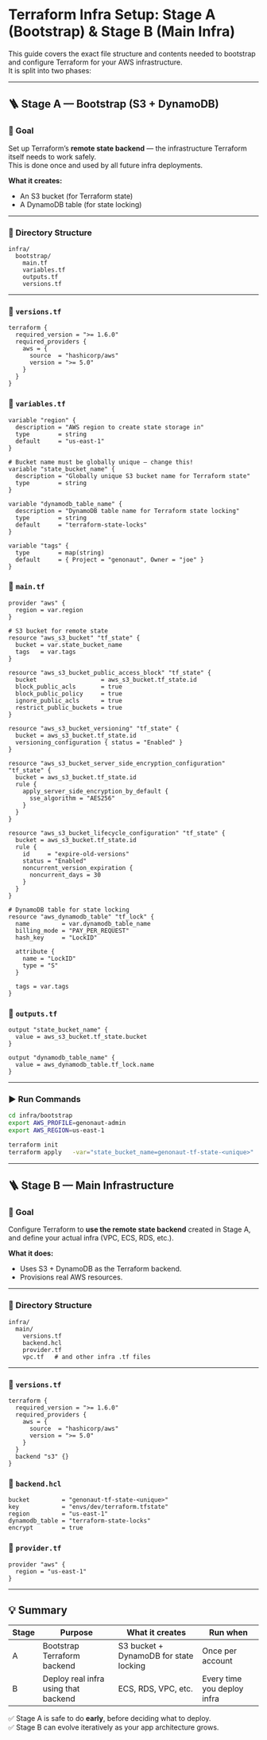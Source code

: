 # Terraform Infra Setup: Stage A (Bootstrap) & Stage B (Main Infra)

This guide covers the exact file structure and contents needed to bootstrap and configure Terraform for your AWS infrastructure.  
It is split into two phases:

---

## 🪜 Stage A — Bootstrap (S3 + DynamoDB)

### 🎯 Goal
Set up Terraform’s **remote state backend** — the infrastructure Terraform itself needs to work safely.  
This is done once and used by all future infra deployments.

**What it creates:**
- An S3 bucket (for Terraform state)
- A DynamoDB table (for state locking)

---

### 📁 Directory Structure
```
infra/
  bootstrap/
    main.tf
    variables.tf
    outputs.tf
    versions.tf
```

---

### 🧾 `versions.tf`
```hcl
terraform {
  required_version = ">= 1.6.0"
  required_providers {
    aws = {
      source  = "hashicorp/aws"
      version = ">= 5.0"
    }
  }
}
```

### 🧾 `variables.tf`
```hcl
variable "region" {
  description = "AWS region to create state storage in"
  type        = string
  default     = "us-east-1"
}

# Bucket name must be globally unique — change this!
variable "state_bucket_name" {
  description = "Globally unique S3 bucket name for Terraform state"
  type        = string
}

variable "dynamodb_table_name" {
  description = "DynamoDB table name for Terraform state locking"
  type        = string
  default     = "terraform-state-locks"
}

variable "tags" {
  type        = map(string)
  default     = { Project = "genonaut", Owner = "joe" }
}
```

### 🧾 `main.tf`
```hcl
provider "aws" {
  region = var.region
}

# S3 bucket for remote state
resource "aws_s3_bucket" "tf_state" {
  bucket = var.state_bucket_name
  tags   = var.tags
}

resource "aws_s3_bucket_public_access_block" "tf_state" {
  bucket                  = aws_s3_bucket.tf_state.id
  block_public_acls       = true
  block_public_policy     = true
  ignore_public_acls      = true
  restrict_public_buckets = true
}

resource "aws_s3_bucket_versioning" "tf_state" {
  bucket = aws_s3_bucket.tf_state.id
  versioning_configuration { status = "Enabled" }
}

resource "aws_s3_bucket_server_side_encryption_configuration" "tf_state" {
  bucket = aws_s3_bucket.tf_state.id
  rule {
    apply_server_side_encryption_by_default {
      sse_algorithm = "AES256"
    }
  }
}

resource "aws_s3_bucket_lifecycle_configuration" "tf_state" {
  bucket = aws_s3_bucket.tf_state.id
  rule {
    id     = "expire-old-versions"
    status = "Enabled"
    noncurrent_version_expiration {
      noncurrent_days = 30
    }
  }
}

# DynamoDB table for state locking
resource "aws_dynamodb_table" "tf_lock" {
  name         = var.dynamodb_table_name
  billing_mode = "PAY_PER_REQUEST"
  hash_key     = "LockID"

  attribute {
    name = "LockID"
    type = "S"
  }

  tags = var.tags
}
```

### 🧾 `outputs.tf`
```hcl
output "state_bucket_name" {
  value = aws_s3_bucket.tf_state.bucket
}

output "dynamodb_table_name" {
  value = aws_dynamodb_table.tf_lock.name
}
```

---

### ▶️ Run Commands
```bash
cd infra/bootstrap
export AWS_PROFILE=genonaut-admin
export AWS_REGION=us-east-1

terraform init
terraform apply   -var="state_bucket_name=genonaut-tf-state-<unique>"   -var="region=us-east-1"
```

---

## 🪜 Stage B — Main Infrastructure

### 🎯 Goal
Configure Terraform to **use the remote state backend** created in Stage A, and define your actual infra (VPC, ECS, RDS, etc.).

**What it does:**
- Uses S3 + DynamoDB as the Terraform backend.
- Provisions real AWS resources.

---

### 📁 Directory Structure
```
infra/
  main/
    versions.tf
    backend.hcl
    provider.tf
    vpc.tf   # and other infra .tf files
```

---

### 🧾 `versions.tf`
```hcl
terraform {
  required_version = ">= 1.6.0"
  required_providers {
    aws = {
      source  = "hashicorp/aws"
      version = ">= 5.0"
    }
  }
  backend "s3" {}
}
```

### 🧾 `backend.hcl`
```hcl
bucket         = "genonaut-tf-state-<unique>"
key            = "envs/dev/terraform.tfstate"
region         = "us-east-1"
dynamodb_table = "terraform-state-locks"
encrypt        = true
```

### 🧾 `provider.tf`
```hcl
provider "aws" {
  region = "us-east-1"
}
```

---

## 💡 Summary

| Stage | Purpose                              | What it creates                       | Run when                    |
|-------|---------------------------------------|-----------------------------------------|------------------------------|
| A     | Bootstrap Terraform backend           | S3 bucket + DynamoDB for state locking | Once per account             |
| B     | Deploy real infra using that backend | ECS, RDS, VPC, etc.                    | Every time you deploy infra  |

✅ Stage A is safe to do **early**, before deciding what to deploy.  
✅ Stage B can evolve iteratively as your app architecture grows.
